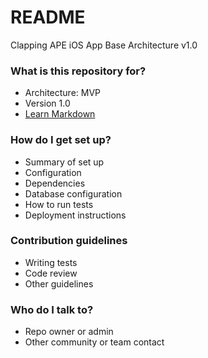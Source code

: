 # README #

Clapping APE iOS App Base Architecture v1.0

### What is this repository for? ###

* Architecture: MVP
* Version 1.0
* [Learn Markdown](http://iyadagha.com/using-mvp-ios-swift/)

### How do I get set up? ###

* Summary of set up
* Configuration
* Dependencies
* Database configuration
* How to run tests
* Deployment instructions

### Contribution guidelines ###

* Writing tests
* Code review
* Other guidelines

### Who do I talk to? ###

* Repo owner or admin
* Other community or team contact